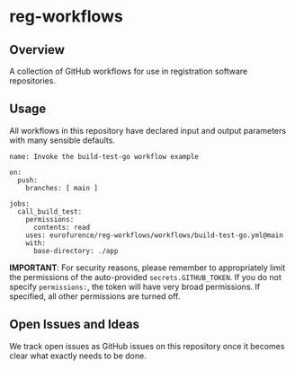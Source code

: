 # reg-workflows

## Overview

A collection of GitHub workflows for use in registration software repositories.

## Usage

All workflows in this repository have declared input and output parameters with many sensible defaults.

```
name: Invoke the build-test-go workflow example

on:
  push:
    branches: [ main ]

jobs:
  call_build_test:
    permissions:
      contents: read
    uses: eurofurence/reg-workflows/workflows/build-test-go.yml@main
    with:
      base-directory: ./app
```

**IMPORTANT**: For security reasons, please remember to appropriately limit the permissions of the 
auto-provided `secrets.GITHUB_TOKEN`. If you do not specify `permissions:`, the token will have very
broad permissions. If specified, all other permissions are turned off.

## Open Issues and Ideas

We track open issues as GitHub issues on this repository once it becomes clear what exactly needs to be done.

